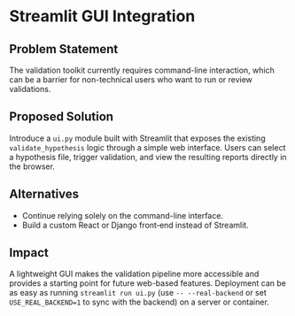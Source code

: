 # Streamlit GUI Integration

## Problem Statement
The validation toolkit currently requires command-line interaction, which can be a barrier for non-technical users who want to run or review validations.

## Proposed Solution
Introduce a `ui.py` module built with Streamlit that exposes the existing `validate_hypothesis` logic through a simple web interface. Users can select a hypothesis file, trigger validation, and view the resulting reports directly in the browser.

## Alternatives
- Continue relying solely on the command-line interface.
- Build a custom React or Django front‑end instead of Streamlit.

## Impact
A lightweight GUI makes the validation pipeline more accessible and provides a starting point for future web-based features. Deployment can be as easy as running `streamlit run ui.py` (use `-- --real-backend` or set `USE_REAL_BACKEND=1` to sync with the backend) on a server or container.
